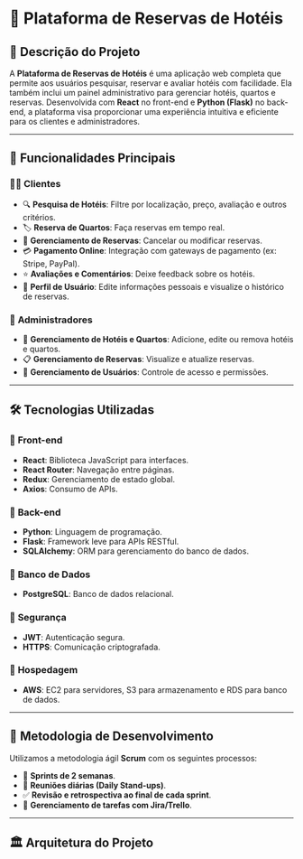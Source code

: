 # 🏨 Plataforma de Reservas de Hotéis

## 📌 **Descrição do Projeto**

A **Plataforma de Reservas de Hotéis** é uma aplicação web completa que permite aos usuários pesquisar, reservar e avaliar hotéis com facilidade. Ela também inclui um painel administrativo para gerenciar hotéis, quartos e reservas. Desenvolvida com **React** no front-end e **Python (Flask)** no back-end, a plataforma visa proporcionar uma experiência intuitiva e eficiente para os clientes e administradores.

---

## 🚀 **Funcionalidades Principais**

### 🧑‍💻 **Clientes**
- 🔍 **Pesquisa de Hotéis**: Filtre por localização, preço, avaliação e outros critérios.
- 🏷️ **Reserva de Quartos**: Faça reservas em tempo real.
- 📝 **Gerenciamento de Reservas**: Cancelar ou modificar reservas.
- 💳 **Pagamento Online**: Integração com gateways de pagamento (ex: Stripe, PayPal).
- ⭐ **Avaliações e Comentários**: Deixe feedback sobre os hotéis.
- 👤 **Perfil de Usuário**: Edite informações pessoais e visualize o histórico de reservas.

### 🔧 **Administradores**
- 🏨 **Gerenciamento de Hotéis e Quartos**: Adicione, edite ou remova hotéis e quartos.
- 📋 **Gerenciamento de Reservas**: Visualize e atualize reservas.
- 👥 **Gerenciamento de Usuários**: Controle de acesso e permissões.

---

## 🛠️ **Tecnologias Utilizadas**

### 📌 **Front-end**
- **React**: Biblioteca JavaScript para interfaces.
- **React Router**: Navegação entre páginas.
- **Redux**: Gerenciamento de estado global.
- **Axios**: Consumo de APIs.

### 📌 **Back-end**
- **Python**: Linguagem de programação.
- **Flask**: Framework leve para APIs RESTful.
- **SQLAlchemy**: ORM para gerenciamento do banco de dados.

### 📌 **Banco de Dados**
- **PostgreSQL**: Banco de dados relacional.

### 📌 **Segurança**
- **JWT**: Autenticação segura.
- **HTTPS**: Comunicação criptografada.

### 📌 **Hospedagem**
- **AWS**: EC2 para servidores, S3 para armazenamento e RDS para banco de dados.

---

## 🔄 **Metodologia de Desenvolvimento**

Utilizamos a metodologia ágil **Scrum** com os seguintes processos:
- 📆 **Sprints de 2 semanas**.
- 👥 **Reuniões diárias (Daily Stand-ups)**.
- ✅ **Revisão e retrospectiva ao final de cada sprint**.
- 📝 **Gerenciamento de tarefas com Jira/Trello**.

---

## 🏛️ **Arquitetura do Projeto**

